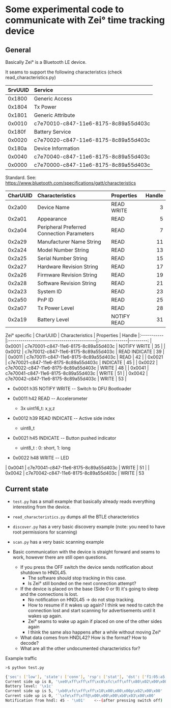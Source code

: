 # Some experimental code to communicate with Zei° time tracking device
    
## General

Basically Zei° is a Bluetooth LE device. 

It seams to support the following characteristics (check read_characteristics.py)

| SrvUUID   | Service                              |
|:----------|:-------------------------------------|
| 0x1800    | Generic Access                       |
| 0x1804    | Tx Power                             |
| 0x1801    | Generic Attribute                    |
| 0x0010    | c7e70010-c847-11e6-8175-8c89a55d403c | Zei° Orientation Service
| 0x180f    | Battery Service                      |
| 0x0020    | c7e70020-c847-11e6-8175-8c89a55d403c | Zei° LED Button Service
| 0x180a    | Device Information                   |
| 0x0040    | c7e70040-c847-11e6-8175-8c89a55d403c | Zei° Test Service
| 0x0000    | c7e70000-c847-11e6-8175-8c89a55d403c | Zei° DFU Service

Standard. See: https://www.bluetooth.com/specifications/gatt/characteristics

| CharUUID   | Characteristics                            | Properties    |   Handle
|:-----------|:-------------------------------------------|:--------------|---------:
| 0x2a00     | Device Name                                | READ WRITE    |        3 |
| 0x2a01     | Appearance                                 | READ          |        5 |
| 0x2a04     | Peripheral Preferred Connection Parameters | READ          |        7 |
| 0x2a29     | Manufacturer Name String                   | READ          |       11 |
| 0x2a24     | Model Number String                        | READ          |       13 |
| 0x2a25     | Serial Number String                       | READ          |       15 |
| 0x2a27     | Hardware Revision String                   | READ          |       17 |
| 0x2a26     | Firmware Revision String                   | READ          |       19 |
| 0x2a28     | Software Revision String                   | READ          |       21 |
| 0x2a23     | System ID                                  | READ          |       23 |
| 0x2a50     | PnP ID                                     | READ          |       25 |
| 0x2a07     | Tx Power Level                             | READ          |       28 |
| 0x2a19     | Battery Level                              | NOTIFY READ   |       31 |  uint8_t 0 - 100

Zei° specific
| CharUUID   | Characteristics                            | Properties    |   Handle
|:-----------|:-------------------------------------------|:--------------|---------:
| 0x0001     | c7e70001-c847-11e6-8175-8c89a55d403c       | NOTIFY WRITE  |       35 |
| 0x0012     | c7e70012-c847-11e6-8175-8c89a55d403c       | READ INDICATE |       39 |
| 0x0011     | c7e70011-c847-11e6-8175-8c89a55d403c       | READ          |       42 |
| 0x0021     | c7e70021-c847-11e6-8175-8c89a55d403c       | INDICATE      |       45 |
| 0x0022     | c7e70022-c847-11e6-8175-8c89a55d403c       | WRITE         |       48 |
| 0x0041     | c7e70041-c847-11e6-8175-8c89a55d403c       | WRITE         |       51 |
| 0x0042     | c7e70042-c847-11e6-8175-8c89a55d403c       | WRITE         |       53 |

- 0x0001 h35 NOTIFY WRITE -- Switch to DFU Bootloader

- 0x0011 h42 READ         -- Accelerometer
  - 3x uint16_t: x,y,z
- 0x0012 h39 READ INDICATE -- Active side index
  - uint8_t

- 0x0021 h45 INDICATE -- Button pushed indicator
  - uint8_t : 0: short, 1: long
- 0x0022 h48 WRITE -- LED



| 0x0041     | c7e70041-c847-11e6-8175-8c89a55d403c       | WRITE         |       51 |
| 0x0042     | c7e70042-c847-11e6-8175-8c89a55d403c       | WRITE         |       53


    
    
## Current state
    
+ `test.py` has a small example that basically already reads everything interesting from the device.
+ `read_characteristics.py` dumps all the BTLE characteristics 
+ `discover.py` has a very basic discovery example (note: you need to have root permissions for scanning)
+ `scan.py` has a very basic scanning example

+ Basic communication with the device is straight forward and seams to work, however there are still open questions. 
  + If you press the OFF switch the device sends notification about shutdown to HNDL45.
    - The software should stop tracking in this case.
    - Is Zei° still bonded on the next connection attempt? 
  + If the device is placed on the base (Side 0 or 9) it's going to sleep and the connections is lost. 
    - No notification on HNDL45 -> do not stop tracking.
    - How to resume if it wakes up again? I think we need to catch the connection lost and start scanning for advertisements until it wakes up again.
    - Zei° seams to wake up again if placed on one of the other sides again
    - I think the same also happens after a while without moving Zei°
  + What data comes from HNDL42? How is the format? How to decode? 
  + What are all the other undocumented characteristics for? 
  
   
Example traffic
```bash
>$ python test.py

{'sec': ['low'], 'state': ['conn'], 'rsp': ['stat'], 'dst': ['f1:05:a5:9c:2e:9b'], 'mtu': [0]}
Current side up is 8, '\xe0\xff\xff\xff\xc0\xfc\xff\xff\x80\x02\x00\x00'
Battery level: '\x1c'
Current side up is 5, '\xb0\xfc\xff\xff\x10\x00\x00\x00p\x02\x00\x00'
Current side up is 0, '`\xfe\xff\xff@\x00\x00\x00\xb0\x03\x00\x00'
Notification from hndl: 45 - '\x01'    <--(after pressing switch off)
```

